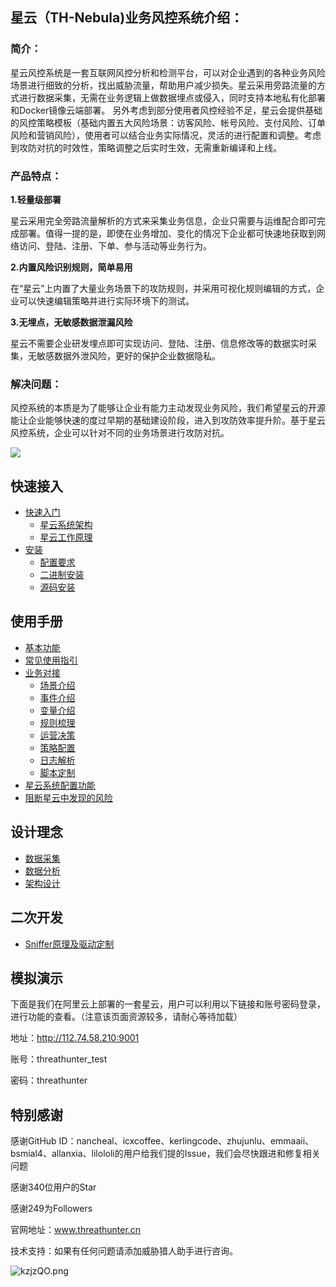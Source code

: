 ## 星云（TH-Nebula)业务风控系统介绍：

### 简介：

星云风控系统是一套互联网风控分析和检测平台，可以对企业遇到的各种业务风险场景进行细致的分析，找出威胁流量，帮助用户减少损失。星云采用旁路流量的方式进行数据采集，无需在业务逻辑上做数据埋点或侵入，同时支持本地私有化部署和Docker镜像云端部署。
另外考虑到部分使用者风控经验不足，星云会提供基础的风控策略模板（基础内置五大风险场景：访客风险、帐号风险、支付风险、订单风险和营销风险），使用者可以结合业务实际情况，灵活的进行配置和调整。考虑到攻防对抗的时效性，策略调整之后实时生效，无需重新编译和上线。

### 产品特点：

**1.轻量级部署** 

星云采用完全旁路流量解析的方式来采集业务信息，企业只需要与运维配合即可完成部署。值得一提的是，即使在业务增加、变化的情况下企业都可快速地获取到网络访问、登陆、注册、下单、参与活动等业务行为。 

**2.内置风险识别规则，简单易用** 

在“星云”上内置了大量业务场景下的攻防规则，并采用可视化规则编辑的方式，企业可以快速编辑策略并进行实际环境下的测试。 

**3.无埋点，无敏感数据泄漏风险** 

星云不需要企业研发埋点即可实现访问、登陆、注册、信息修改等的数据实时采集，无敏感数据外泄风险，更好的保护企业数据隐私。

### 解决问题：

风控系统的本质是为了能够让企业有能力主动发现业务风险，我们希望星云的开源能让企业能够快速的度过早期的基础建设阶段，进入到攻防效率提升阶。基于星云风控系统，企业可以针对不同的业务场景进行攻防对抗。 

![](http://ww1.sinaimg.cn/large/66d0828fgy1g1p9h25nhpj21cs0bkwzg.jpg)


## 快速接入

* [快速入门](https://github.com/threathunterX/nebula_doc/blob/master/chapter2/section1.md)
    * [星云系统架构](https://github.com/threathunterX/nebula_doc/blob/master/chapter2/section1/section1.1.md)
    * [星云工作原理](https://github.com/threathunterX/nebula_doc/blob/master/chapter2/section1/section1.2.md)
* [安装](https://github.com/threathunterX/nebula_doc/blob/master/chapter2/section2.md)
    * [配置要求](https://github.com/threathunterX/nebula_doc/blob/master/chapter2/section2/section2.1.md)
    * [二进制安装](https://github.com/threathunterX/nebula_doc/blob/master/chapter2/section2/section2.2.md)
    * [源码安装](https://github.com/threathunterX/nebula_doc/blob/master/chapter2/section2/section2.3.md)
    
## 使用手册

* [基本功能](https://github.com/threathunterX/nebula_doc/blob/master/chapter3/section1.md)
* [常见使用指引](https://github.com/threathunterX/nebula_doc/blob/master/chapter3/section2.md)
* [业务对接](https://github.com/threathunterX/nebula_doc/blob/master/chapter3/section3.md)
    * [场景介绍](https://github.com/threathunterX/nebula_doc/blob/master/chapter3/section3/section3.1.md)
    * [事件介绍](https://github.com/threathunterX/nebula_doc/blob/master/chapter3/section3/section3.2.md)
    * [变量介绍](https://github.com/threathunterX/nebula_doc/blob/master/chapter3/section3/section3.3.md)
    * [规则梳理](https://github.com/threathunterX/nebula_doc/blob/master/chapter3/section3/section3.4.md)
    * [运营决策](https://github.com/threathunterX/nebula_doc/blob/master/chapter3/section3/section3.5.md)
    * [策略配置](https://github.com/threathunterX/nebula_doc/blob/master/chapter3/section3/section3.6.md)
    * [日志解析](https://github.com/threathunterX/nebula_doc/blob/master/chapter3/section3/section3.7.md)
    * [脚本定制](https://github.com/threathunterX/nebula_doc/blob/master/chapter3/section3/section3.8.md)
* [星云系统配置功能](https://github.com/threathunterX/nebula_doc/blob/master/chapter3/section4.md)
* [阻断星云中发现的风险](https://github.com/threathunterX/nebula_doc/blob/master/chapter3/section5.md)
    
## 设计理念

* [数据采集](https://github.com/threathunterX/nebula_doc/blob/master/chapter4/section1.md)
* [数据分析](https://github.com/threathunterX/nebula_doc/blob/master/chapter4/section2.md)
* [架构设计](https://github.com/threathunterX/nebula_doc/blob/master/chapter4/section3.md)

## 二次开发

* [Sniffer原理及驱动定制](https://github.com/threathunterX/nebula_doc/blob/master/chapter5/section1.md)

## 模拟演示
下面是我们在阿里云上部署的一套星云，用户可以利用以下链接和账号密码登录，进行功能的查看。（注意该页面资源较多，请耐心等待加载）

地址：http://112.74.58.210:9001

账号：threathunter_test

密码：threathunter


## 特别感谢

感谢GitHub ID：nancheal、icxcoffee、kerlingcode、zhujunlu、emmaaii、bsmial4、allanxia、lilololi的用户给我们提的Issue，我们会尽快跟进和修复相关问题

感谢340位用户的Star

感谢249为Followers

官网地址：www.threathunter.cn

技术支持：如果有任何问题请添加威胁猎人助手进行咨询。

![kzjzQO.png](https://s2.ax1x.com/2019/03/08/kzjzQO.png)
